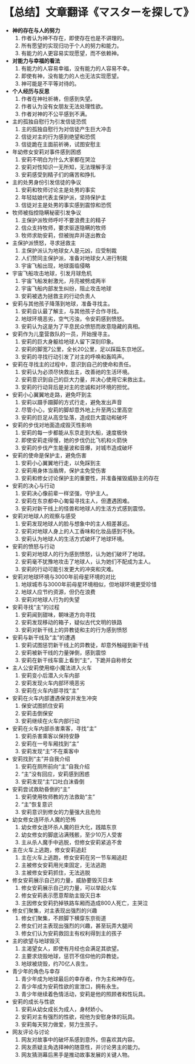 # 【总结】文章翻译《マスターを探して》

-   **神的存在与人的努力**
    1.  作者认为神不存在，即使存在也是不讲理的。
    2.  所有愿望的实现归功于个人的努力和能力。
    3.  有能力的人更容易实现愿望，而不依赖神。
-   **对能力与幸福的看法**
    1.  有能力的人容易幸福，没有能力的人容易不幸。
    2.  即使有神，没有能力的人也无法实现愿望。
    3.  神可能是不平等对待的。
-   **个人经历与反思**
    1.  作者在神社祈祷，但感到失望。
    2.  作者认为没有女朋友无法处理性欲。
    3.  作者对神的不公平感到不满。
-   主的孤独自慰行为引发信徒恐慌
    1.  主的孤独自慰行为对信徒产生巨大冲击
    2.  信徒对主的行为感到绝望和恐慌
    3.  信徒跪在主面前祈祷，试图安慰主
-   年幼修女安莉对事件感到困惑
    1.  安莉不明白为什么大家都在哭泣
    2.  安莉对性知识一无所知，无法理解手淫
    3.  安莉感受到精子们的痛苦和挣扎
-   主的处男身份引发信徒的争议
    1.  安莉和牧师讨论主是处男的事实
    2.  年轻姑娘代表主保护派，坚持保护主
    3.  信徒对主是处男的事实感到震惊和恐慌
-   牧师被指控隐瞒秘密引发争议
    1.  主保护派牧师呼吁不要浪费主的精子
    2.  信众支持牧师，要求驱逐隐瞒的牧师
    3.  牧师求助安莉，但被抛弃并逐出教会
-   主保护派愤怒，寻求拯救主
    1.  主保护派认为地球女人是元凶，应受制裁
    2.  人们赞同主保护派，准备对地球女人进行制裁
    3.  宇宙飞船出现，地球面临侵略
-   宇宙飞船攻击地球，引发月球危机
    1.  宇宙飞船发射激光，月亮被劈成两半
    2.  宇宙飞船内部发生纠纷，阻止攻击地球
    3.  安莉被选为拯救主的行动负责人
-   安莉与其他孩子降落到地球，准备寻找主。
    1.  安莉自认最了解主，与其他孩子合作寻找。
    2.  地球环境恶劣，空气污浊，令安莉感到愤怒。
    3.  安莉认为这是为了平息民众愤怒而故意隐藏的真相。
-   安莉作为儿童营救队的一员，开始搜寻主。
    1.  安莉的巨大身躯给地球人留下深刻印象。
    2.  安莉的脚宽7公里，全长20公里，足以踩扁东京地区。
    3.  安莉的寻找行动引发了对主的呼唤和轰鸣声。
-   安莉在寻找主的过程中，意识到自己的使命和责任。
    1.  安莉认为必须尽快救出主，改善祂的生活环境。
    2.  安莉意识到自己的巨大力量，并决心使用它来救出主。
    3.  安莉的行动背后是对主的忠诚和对环境的担忧。
-   安莉小心翼翼地走路，避免吓到主
    1.  安莉以蹑手蹑脚的方式行走，避免发出声音
    2.  尽管小心，安莉的脚却意外地上升至两公里高空
    3.  安莉的巨足从高空坠落，造成巨大震动和破坏
-   安莉的步伐对地面造成毁灭性影响
    1.  安莉的每一步都能从东京走到大船，速度极快
    2.  即使安莉走得慢，她的步伐仍比飞机和火箭快
    3.  安莉的步伐产生能量波和音爆，对城市造成破坏
-   安莉的使命是保护主，避免伤害
    1.  安莉小心翼翼地行走，以免踩到主
    2.  安莉用身体当盾牌，保护主免受伤害
    3.  安莉和修女讨论保护主的重要性，并准备摧毁威胁主的存在
-   安莉的决心与行动
    1.  安莉决心像前辈一样坚强，守护主人。
    2.  安莉在东京都中心匍匐寻找主人，但遭遇困难。
    3.  安莉对新干线上的怪兽和地球人的生活方式感到震惊。
-   安莉对地球人的观察与感受
    1.  安莉发现地球人的脸与想象中的主人相差甚远。
    2.  安莉对地球人身上的人工香味和化妆品感到不快。
    3.  安莉认为地球人的生活方式破坏了地球环境。
-   安莉的愤怒与行动
    1.  安莉对地球人的行为感到愤怒，认为她们破坏了地球。
    2.  安莉毫不犹豫地攻击了地球人，认为她们不配成为主人。
    3.  安莉的行动可能引发更大的冲突和灾难。
-   安莉对地球环境与3000年前母星环境的对比
    1.  地球城市与3000年前母星环境相似，但地球环境更受珍惜
    2.  地球人应节约资源，但仍在浪费
    3.  安莉对地球人行为的失望
-   安莉寻找“主”的过程
    1.  安莉闻到甜味，朝味道方向寻找
    2.  安莉发现移动的箱子，疑似古代文明的铁路
    3.  安莉对新干线上的异教徒和主的行为感到愤怒
-   安莉与新干线及“主”的遭遇
    1.  安莉试图惩罚新干线上的异教徒，却意外触碰到新干线
    2.  安莉被新干线的力量弹倒，感到震惊
    3.  安莉在新干线车窗上看到“主”，下跪并自称修女
-   主人公安莉使用缩小魔法进入火车
    1.  安莉变小后潜入火车内部
    2.  安莉发现火车内部环境恶劣
    3.  安莉在火车内部寻找“主”
-   安莉在火车内部遭遇保安并发生冲突
    1.  保安试图抓住安莉
    2.  安莉击倒保安
    3.  安莉继续在火车内部行动
-   安莉在火车内部杀害乘客，寻找“主”
    1.  安莉杀害乘客以保持安静
    2.  安莉在一号车厢找到“主”
    3.  安莉发现“主”不在乘客中
-   安莉找到“主”并自我介绍
    1.  安莉在厕所前向“主”自我介绍
    2.  “主”没有回应，安莉感到困惑
    3.  安莉发现“主”口吐白沫昏倒
-   安莉尝试救助昏倒的“主”
    1.  安莉使用牧师教的方法救助“主”
    2.  “主”恢复意识
    3.  安莉意识到修女的力量强大且危险
-   幼女修女连环杀人魔的恐怖
    1.  幼女修女连环杀人魔的巨大化，践踏东京
    2.  幼女修女的脚底沾满残骸，至少10万人受害
    3.  主从杀人魔手中逃脱，但修女安莉紧追不舍
-   主在火车上逃跑，修女安莉追赶
    1.  主在火车上逃跑，修女安莉在另一节车厢追赶
    2.  主被修女安莉用光束固定，无法逃跑
    3.  主被修女安莉抓住，无法逃脱
-   修女安莉展示自己的力量，威胁要毁灭日本
    1.  修女安莉展示自己的力量，可以举起火车
    2.  修女安莉表示愿意帮助主毁灭日本
    3.  主因修女安莉扔掉铁路车厢而造成800人死亡，主哭泣
-   修女们聚集，对主表现出强烈的兴趣
    1.  修女们聚集，不顾脚下横穿东京街道
    2.  修女们对主表现出强烈的兴趣，甚至玩弄大腿间
    3.  修女们认为安莉救回主有权利得到主的孩子
-   主的欲望与地球毁灭
    1.  主渴望女人，即使有月经也会满足其欲望。
    2.  主要求烧毁地球，惩罚不信仰他的异教徒。
    3.  地球被烧毁，约70亿人丧生。
-   青少年的角色与幸存
    1.  青少年成为地球最后的幸存者，作为主和神存在。
    2.  青少年成为安莉性欲的宣泄口，拥有永生。
    3.  青少年继续着色情活动，安莉是他的照顾者和性玩具。
-   安莉的成长与性欲
    1.  安莉从幼女成长为成人，身材娇小。
    2.  安莉对主有强烈的性欲，视他为安慰身体的玩具。
    3.  安莉每天努力做爱，努力生孩子。
-   网友评论与讨论
    1.  网友对故事中的破坏系感到意外，但喜欢其内容。
    2.  网友质疑主角选择神的随意性，并讨论男主的能力。
    3.  网友猜测幕后黑手是推动故事发展的关键人物。
